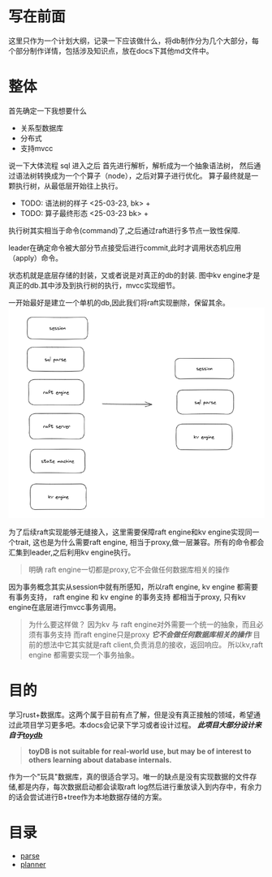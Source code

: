 # 写在前面

这里只作为一个计划大纲，记录一下应该做什么，将db制作分为几个大部分，每个部分制作详情，包括涉及知识点，放在docs下其他md文件中。

# 整体

首先确定一下我想要什么
- 关系型数据库
- 分布式
- 支持mvcc

说一下大体流程 sql 进入之后 首先进行解析，解析成为一个抽象语法树，
然后通过语法树转换成为一个个算子（node），之后对算子进行优化。
算子最终就是一颗执行树，从最低层开始往上执行。
+ TODO: 语法树的样子 <25-03-23, bk> +
+ TODO: 算子最终形态 <25-03-23 bk> +

执行树其实相当于命令(command)了,之后通过raft进行多节点一致性保障.

leader在确定命令被大部分节点接受后进行commit,此时才调用状态机应用（apply）命令。

状态机就是底层存储的封装，又或者说是对真正的db的封装.
图中kv engine才是真正的db.其中涉及到执行树的执行，mvcc实现细节。

一开始最好是建立一个单机的db,因此我们将raft实现删除，保留其余。
![image-20230325161048535](assets/image-20230325161048535.png)

为了后续raft实现能够无缝接入，这里需要保障raft engine和kv engine实现同一个trait, 
这也是为什么需要raft engine, 相当于proxy,做一层兼容。所有的命令都会汇集到leader,之后利用kv engine执行。

> 明确 raft engine一切都是proxy,它不会做任何数据库相关的操作

因为事务概念其实从session中就有所感知，所以raft engine, kv engine 都需要有事务支持，
raft engine 和 kv engine 的事务支持 都相当于proxy, 只有kv engine在底层进行mvcc事务调用。

> 为什么要这样做？ 因为kv 与 raft engine对外需要一个统一的抽象，而且必须有事务支持
而raft engine只是proxy ***它不会做任何数据库相关的操作*** 目前的想法中它其实就是raft client,负责消息的接收，返回响应。
所以kv,raft engine 都需要实现一个事务抽象。

# 目的
学习rust+数据库。这两个属于目前有点了解，但是没有真正接触的领域，希望通过此项目学习更多吧。本docs会记录下学习或者设计过程。
***此项目大部分设计来自于[toydb](https://github.com/erikgrinaker/toydb)***
> **toyDB is not suitable for real-world use, but may be of interest to others learning about database internals.**

作为一个"玩具"数据库，真的很适合学习。唯一的缺点是没有实现数据的文件存储,都是内存，每次数据启动都会读取raft log然后进行重放读入到内存中，有余力的话会尝试进行B+tree作为本地数据存储的方案。

# 目录

- [parse](parse.md)
- [planner](planner.md)

